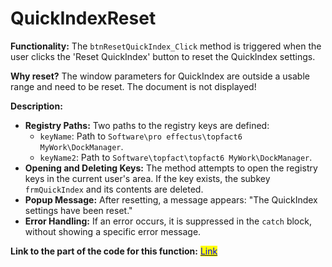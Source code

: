 # QuickIndexReset

**Functionality:** The `btnResetQuickIndex_Click` method is triggered when the user clicks the 'Reset QuickIndex' button to reset the QuickIndex settings.

**Why reset?** The window parameters for QuickIndex are outside a usable range and need to be reset. The document is not displayed!

**Description:**

* **Registry Paths:** Two paths to the registry keys are defined:
  * `keyName`: Path to `Software\pro effectus\topfact6 MyWork\DockManager`.
  * `keyName2`: Path to `Software\topfact\topfact6 MyWork\DockManager`.
* **Opening and Deleting Keys:** The method attempts to open the registry keys in the current user's area. If the key exists, the subkey `frmQuickIndex` and its contents are deleted.
* **Popup Message:** After resetting, a message appears: "The QuickIndex settings have been reset."
* **Error Handling:** If an error occurs, it is suppressed in the `catch` block, without showing a specific error message.

**Link to the part of the code for this function:** [<mark style="color:blue;">Link</mark>](https://github.com/topfact-AG/topfact6/blob/97253914e8f78c153a791c816fd44a15f42987ed/topfact.MyWork/topfact.MyWork/Forms/Settings/frmUserSettings.cs#L378)
